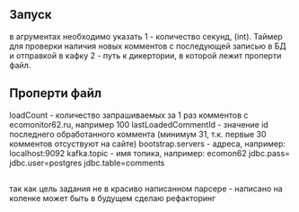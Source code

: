## Запуск
в агрументах необходимо указать 
1 - количество секунд, (int). Таймер для проверки наличия новых комментов с последующей записью в БД и отправкой в кафку
2 - путь к дикертории, в которой лежит проперти файл. 

## Проперти файл
loadCount - количество запрашиваемых за 1 раз комментов с ecomonitor62.ru, например 100
lastLoadedCommentId - значение id последнего обработанного коммента (минимум 31, т.к. первые 30 комментов отсуствуют на сайте)
bootstrap.servers - адреса, например: localhost\:9092
kafka.topic - имя топика, например: ecomon62
jdbc.pass=
jdbc.user=postgres
jdbc.table=comments


##
так как цель задания не в красиво написанном парсере - написано на коленке
может быть в будущем сделаю рефакторинг
